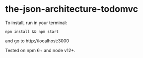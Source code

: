# the-json-architecture-todomvc

To install, run in your terminal:

`npm install && npm start`

and go to http://localhost:3000

Tested on npm 6+ and node v12+.
